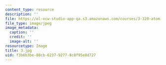 ```yaml
---
content_type: resource
description: ''
file: https://ol-ocw-studio-app-qa.s3.amazonaws.com/courses/3-320-atomistic-computer-modeling-of-materials-sma-5107-spring-2005/f3b6b3be88cb623792778c8f95e8d727_3.jpg
file_type: image/jpeg
image_metadata:
  caption: ''
  credit: ''
  image-alt: ''
resourcetype: Image
title: 3.jpg
uid: f3b6b3be-88cb-6237-9277-8c8f95e8d727
---
```

